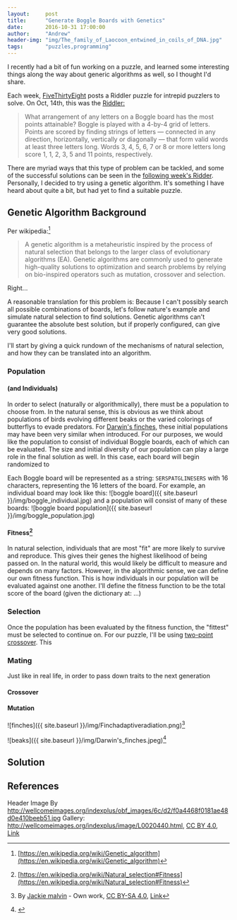 ```yaml
---
layout:     post
title:      "Generate Boggle Boards with Genetics"
date:       2016-10-31 17:00:00
author:     "Andrew"
header-img: "img/The_family_of_Laocoon_entwined_in_coils_of_DNA.jpg"
tags:       "puzzles,programming"
---
```


I recently had a bit of fun working on a puzzle, and learned some interesting things along the way about generic algorithms as well, so I thought I'd share.

Each week, [FiveThirtyEight](http://fivethirtyeight.com) posts a Riddler puzzle for intrepid puzzlers to solve.  On Oct, 14th, this was the [Riddler:](http://fivethirtyeight.com/features/this-challenge-will-boggle-your-mind/)  
<blockquote>What arrangement of any letters on a Boggle board has the most points attainable?  Boggle is played with a 4-by-4 grid of letters. Points are scored by finding strings of letters — connected in any direction, horizontally, vertically or diagonally — that form valid words at least three letters long. Words 3, 4, 5, 6, 7 or 8 or more letters long score 1, 1, 2, 3, 5 and 11 points, respectively.</blockquote>

There are myriad ways that this type of problem can be tackled, and some of the successful solutions can be seen in the [following week's Ridder](http://fivethirtyeight.com/features/rig-the-election-with-math/).  Personally, I decided to try using a genetic algorithm.  It's something I have heard about quite a bit, but had yet to find a suitable puzzle.

## Genetic Algorithm Background
Per wikipedia:[^wikiga]
<blockquote>A genetic algorithm is a metaheuristic inspired by the process of natural selection that belongs to the larger class of evolutionary algorithms (EA). Genetic algorithms are commonly used to generate high-quality solutions to optimization and search problems by relying on bio-inspired operators such as mutation, crossover and selection.</blockquote>
<!--break-->

Right... 

A reasonable translation for this problem is:  Because I can't possibly search all possible combinations of boards, let's follow nature's example and simulate natural selection to find solutions.  Genetic algorithms can't guarantee the absolute best solution, but if properly configured, can give very good solutions.

I'll start by giving a quick rundown of the mechanisms of natural selection, and how they can be translated into an algorithm.

### Population
#### (and Individuals)
In order to select (naturally or algorithmically), there must be a population to choose from.  In the natural sense, this is obvious as we think about populations of birds evolving different beaks or the varied colorings of butterflys to evade predators.  For [Darwin's finches](https://en.wikipedia.org/wiki/Darwin%27s_finches), these initial populations may have been very similar when introduced.  For our purposes, we would like the population to consist of individual Boggle boards, each of which can be evaluated.  The size and initial diversity of our population can play a large role in the final solution as well.  In this case, each board will begin randomized to 

Each Boggle board will be represented as a string: `SERSPATGLINESERS` with 16 characters, representing the 16 letters of the board.  For example, an individual board may look like this: ![boggle board]({{ site.baseurl }}/img/boggle_individual.jpg)
and a population will consist of many of these boards: ![boggle board population]({{ site.baseurl }}/img/boggle_population.jpg)


#### Fitness[^fitness]
In natural selection, individuals that are most "fit" are more likely to survive and reproduce.  This gives their genes the highest likelihood of being passed on.  In the natural world, this would likely be difficult to measure and depends on many factors.  However, in the algorithmic sense, we can define our own fitness function.  This is how individuals in our population will be evaluated against one another.  I'll define the fitness function to be the total score of the board (given the dictionary at: ...)

### Selection
Once the population has been evaluated by the fitness function, the "fittest" must be selected to continue on.  For our puzzle, I'll be using [two-point crossover](https://en.wikipedia.org/wiki/Crossover_(genetic_algorithm)#Two-point_crossover).  This 


### Mating
Just like in real life, in order to pass down traits to the next generation

#### Crossover

#### Mutation

![finches]({{ site.baseurl }}/img/Finchadaptiveradiation.png)[^birdimg]

![beaks]({{ site.baseurl }}/img/Darwin's_finches.jpeg)[^beaks]

## Solution

## References

Header Image By <a rel="nofollow" class="external free" href="http://wellcomeimages.org/indexplus/obf_images/6c/d2/f0a4468f0181ae48d0e410beeb51.jpg">http://wellcomeimages.org/indexplus/obf_images/6c/d2/f0a4468f0181ae48d0e410beeb51.jpg</a> Gallery: <a rel="nofollow" class="external free" href="http://wellcomeimages.org/indexplus/image/L0020440.html">http://wellcomeimages.org/indexplus/image/L0020440.html</a>, <a href="http://creativecommons.org/licenses/by/4.0" title="Creative Commons Attribution 4.0">CC BY 4.0</a>, <a href="https://commons.wikimedia.org/w/index.php?curid=35994175">Link</a>

[^birdimg]: By <a href="//commons.wikimedia.org/w/index.php?title=User:Jmalvin17&amp;action=edit&amp;redlink=1" class="new" title="User:Jmalvin17 (page does not exist)">Jackie malvin</a> - <span class="int-own-work" lang="en">Own work</span>, <a href="http://creativecommons.org/licenses/by-sa/4.0" title="Creative Commons Attribution-Share Alike 4.0">CC BY-SA 4.0</a>, <a href="https://commons.wikimedia.org/w/index.php?curid=40655181">Link</a>

[^wikiga]:[https://en.wikipedia.org/wiki/Genetic_algorithm](https://en.wikipedia.org/wiki/Genetic_algorithm)

[^fitness]:[https://en.wikipedia.org/wiki/Natural_selection#Fitness](https://en.wikipedia.org/wiki/Natural_selection#Fitness)

[^beaks]:<a title="By John Gould (14.Sep.1804 - 3.Feb.1881) [Public domain], via Wikimedia Commons" href="https://commons.wikimedia.org/wiki/File%3ADarwin's_finches.jpeg"></a>
